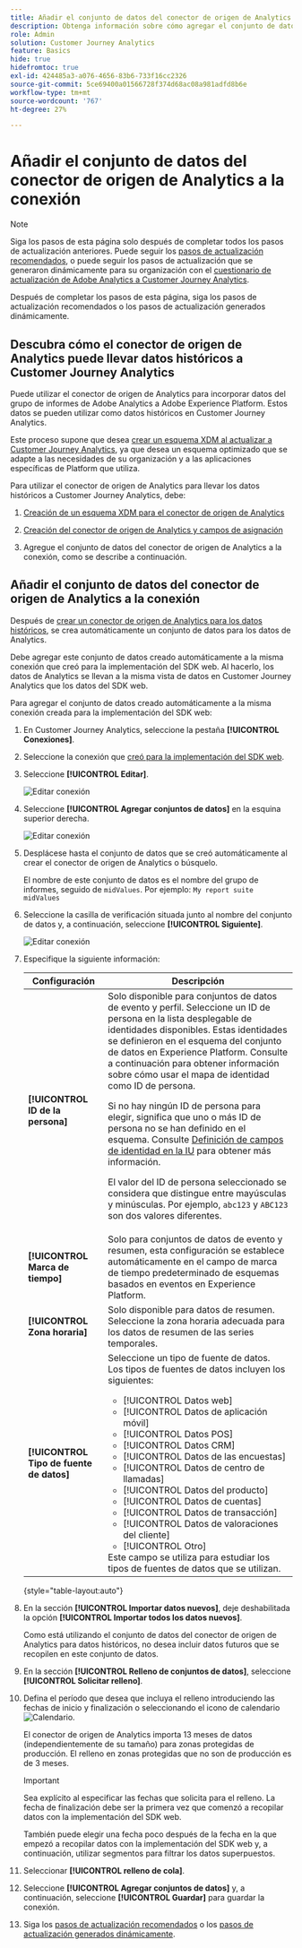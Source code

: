 ```yaml
---
title: Añadir el conjunto de datos del conector de origen de Analytics a la conexión
description: Obtenga información sobre cómo agregar el conjunto de datos del conector de origen de Analytics a la conexión
role: Admin
solution: Customer Journey Analytics
feature: Basics
hide: true
hidefromtoc: true
exl-id: 424485a3-a076-4656-83b6-733f16cc2326
source-git-commit: 5ce69400a01566728f374d68ac08a981adfd8b6e
workflow-type: tm+mt
source-wordcount: '767'
ht-degree: 27%

---
```


# Añadir el conjunto de datos del conector de origen de Analytics a la conexión

>[!NOTE]
> 
>Siga los pasos de esta página solo después de completar todos los pasos de actualización anteriores. Puede seguir los [pasos de actualización recomendados](/help/getting-started/cja-upgrade/cja-upgrade-recommendations.md#recommended-upgrade-steps-for-most-organizations), o puede seguir los pasos de actualización que se generaron dinámicamente para su organización con el [cuestionario de actualización de Adobe Analytics a Customer Journey Analytics](https://gigazelle.github.io/cja-ttv/).
>
>Después de completar los pasos de esta página, siga los pasos de actualización recomendados o los pasos de actualización generados dinámicamente.

## Descubra cómo el conector de origen de Analytics puede llevar datos históricos a Customer Journey Analytics

Puede utilizar el conector de origen de Analytics para incorporar datos del grupo de informes de Adobe Analytics a Adobe Experience Platform. Estos datos se pueden utilizar como datos históricos en Customer Journey Analytics.

Este proceso supone que desea [crear un esquema XDM al actualizar a Customer Journey Analytics](/help/getting-started/cja-upgrade/cja-upgrade-schema-create.md), ya que desea un esquema optimizado que se adapte a las necesidades de su organización y a las aplicaciones específicas de Platform que utiliza.

Para utilizar el conector de origen de Analytics para llevar los datos históricos a Customer Journey Analytics, debe:

1. [Creación de un esquema XDM para el conector de origen de Analytics](/help/getting-started/cja-upgrade/cja-upgrade-source-connector-schema.md)

1. [Creación del conector de origen de Analytics y campos de asignación](/help/getting-started/cja-upgrade/cja-upgrade-source-connector.md)

1. Agregue el conjunto de datos del conector de origen de Analytics a la conexión, como se describe a continuación.

## Añadir el conjunto de datos del conector de origen de Analytics a la conexión

Después de [crear un conector de origen de Analytics para los datos históricos](/help/getting-started/cja-upgrade/cja-upgrade-source-connector.md), se crea automáticamente un conjunto de datos para los datos de Analytics.

Debe agregar este conjunto de datos creado automáticamente a la misma conexión que creó para la implementación del SDK web. Al hacerlo, los datos de Analytics se llevan a la misma vista de datos en Customer Journey Analytics que los datos del SDK web.

Para agregar el conjunto de datos creado automáticamente a la misma conexión creada para la implementación del SDK web:

1. En Customer Journey Analytics, seleccione la pestaña **[!UICONTROL Conexiones]**.

1. Seleccione la conexión que [creó para la implementación del SDK web](/help/getting-started/cja-upgrade/cja-upgrade-connection.md).

1. Seleccione **[!UICONTROL Editar]**.

   ![Editar conexión](assets/connection-add-dataset.png)

1. Seleccione **[!UICONTROL Agregar conjuntos de datos]** en la esquina superior derecha.

   ![Editar conexión](assets/connection-add-dateset2.png)

1. Desplácese hasta el conjunto de datos que se creó automáticamente al crear el conector de origen de Analytics o búsquelo.

   El nombre de este conjunto de datos es el nombre del grupo de informes, seguido de `midValues`. Por ejemplo: `My report suite midValues`

1. Seleccione la casilla de verificación situada junto al nombre del conjunto de datos y, a continuación, seleccione **[!UICONTROL Siguiente]**.

   ![Editar conexión](assets/connection-add-dataset3.png)

1. Especifique la siguiente información:

   <!-- Copied from help/connections/create-connection.md. Should we single source? -->

   | Configuración | Descripción |
   | --- | --- |
   | **[!UICONTROL ID de la persona]** | Solo disponible para conjuntos de datos de evento y perfil. Seleccione un ID de persona en la lista desplegable de identidades disponibles. Estas identidades se definieron en el esquema del conjunto de datos en Experience Platform. Consulte a continuación para obtener información sobre cómo usar el mapa de identidad como ID de persona.<p>Si no hay ningún ID de persona para elegir, significa que uno o más ID de persona no se han definido en el esquema. Consulte [Definición de campos de identidad en la IU](https://experienceleague.adobe.com/es/docs/experience-platform/xdm/ui/fields/identity) para obtener más información. <p>El valor del ID de persona seleccionado se considera que distingue entre mayúsculas y minúsculas. Por ejemplo, `abc123` y `ABC123` son dos valores diferentes. |
   | **[!UICONTROL Marca de tiempo]** | Solo para conjuntos de datos de evento y resumen, esta configuración se establece automáticamente en el campo de marca de tiempo predeterminado de esquemas basados en eventos en Experience Platform. |
   | **[!UICONTROL Zona horaria]** | Solo disponible para datos de resumen. Seleccione la zona horaria adecuada para los datos de resumen de las series temporales. |
   | **[!UICONTROL Tipo de fuente de datos]** | Seleccione un tipo de fuente de datos. <br/>Los tipos de fuentes de datos incluyen los siguientes: <ul><li>[!UICONTROL Datos web]</li><li>[!UICONTROL Datos de aplicación móvil]</li><li>[!UICONTROL Datos POS]</li><li>[!UICONTROL Datos CRM]</li><li>[!UICONTROL Datos de las encuestas]</li><li>[!UICONTROL Datos de centro de llamadas]</li><li>[!UICONTROL Datos del producto]</li><li> [!UICONTROL Datos de cuentas]</li><li> [!UICONTROL Datos de transacción]</li><li>[!UICONTROL Datos de valoraciones del cliente]</li><li> [!UICONTROL Otro]</li></ul>Este campo se utiliza para estudiar los tipos de fuentes de datos que se utilizan. |

   {style="table-layout:auto"}

1. En la sección **[!UICONTROL Importar datos nuevos]**, deje deshabilitada la opción **[!UICONTROL Importar todos los datos nuevos]**.

   Como está utilizando el conjunto de datos del conector de origen de Analytics para datos históricos, no desea incluir datos futuros que se recopilen en este conjunto de datos.

1. En la sección **[!UICONTROL Relleno de conjuntos de datos]**, seleccione **[!UICONTROL Solicitar relleno]**.

1. Defina el período que desea que incluya el relleno introduciendo las fechas de inicio y finalización o seleccionando el icono de calendario ![Calendario](https://spectrum.adobe.com/static/icons/workflow_18/Smock_Calendar_18_N.svg).

   El conector de origen de Analytics importa 13 meses de datos (independientemente de su tamaño) para zonas protegidas de producción. El relleno en zonas protegidas que no son de producción es de 3 meses.

   >[!IMPORTANT]
   >
   >Sea explícito al especificar las fechas que solicita para el relleno. La fecha de finalización debe ser la primera vez que comenzó a recopilar datos con la implementación del SDK web.
   >
   >También puede elegir una fecha poco después de la fecha en la que empezó a recopilar datos con la implementación del SDK web y, a continuación, utilizar segmentos para filtrar los datos superpuestos.

   <!-- Include any of the following?  Make sure you're explicit as to the dates you request backfill to. You want to request it to the date that you start gathering data with your Web SDK implementation. Also possibly include segments for any overlapping date. So you could request everything and then use a segment to exclude data that you don't want. That way if you need to move up the date, then you could change the date in the filter. Downside would be that you might pay for double rows.  When they do that, they're going to see all schema fields from both their custom schema and their Analytics schema. So they'll need to be cognizant to select the right fields, and never select any Analytics fields, because they will be mapped as part of the source connector. Never select any Analytics field group fields because they'll be mapped.  -->

1. Seleccionar **[!UICONTROL relleno de cola]**.

1. Seleccione **[!UICONTROL Agregar conjuntos de datos]** y, a continuación, seleccione **[!UICONTROL Guardar]** para guardar la conexión.

1. Siga los [pasos de actualización recomendados](/help/getting-started/cja-upgrade/cja-upgrade-recommendations.md#recommended-upgrade-steps-for-most-organizations) o los [pasos de actualización generados dinámicamente](https://gigazelle.github.io/cja-ttv/).
